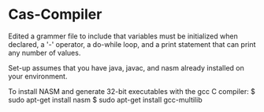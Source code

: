 # Cas-Compiler

Edited a grammer file to include that variables must be initialized when declared, a '-' operator, a do-while loop, and a print statement that can print any number of values.

Set-up assumes that you have java, javac, and nasm already installed on your environment.

To install NASM and generate 32-bit executables with the gcc C compiler:
$ sudo apt-get install nasm
$ sudo apt-get install gcc-multilib



